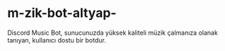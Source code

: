 # m-zik-bot-altyap-
Discord Music Bot, sunucunuzda yüksek kaliteli müzik çalmanıza olanak tanıyan, kullanıcı dostu bir botdur. 
